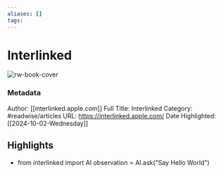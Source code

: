 ```yaml
---
aliases: []
tags:
---
```

# Interlinked

![rw-book-cover](https://readwise-assets.s3.amazonaws.com/static/images/article2.74d541386bbf.png)
### Metadata
Author: [[interlinked.apple.com]]
Full Title: Interlinked
Category: #readwise/articles
URL: https://interlinked.apple.com/
Date Highlighted: [[2024-10-02-Wednesday]]

## Highlights
- from interlinked import AI
  observation = AI.ask("Say Hello World")
